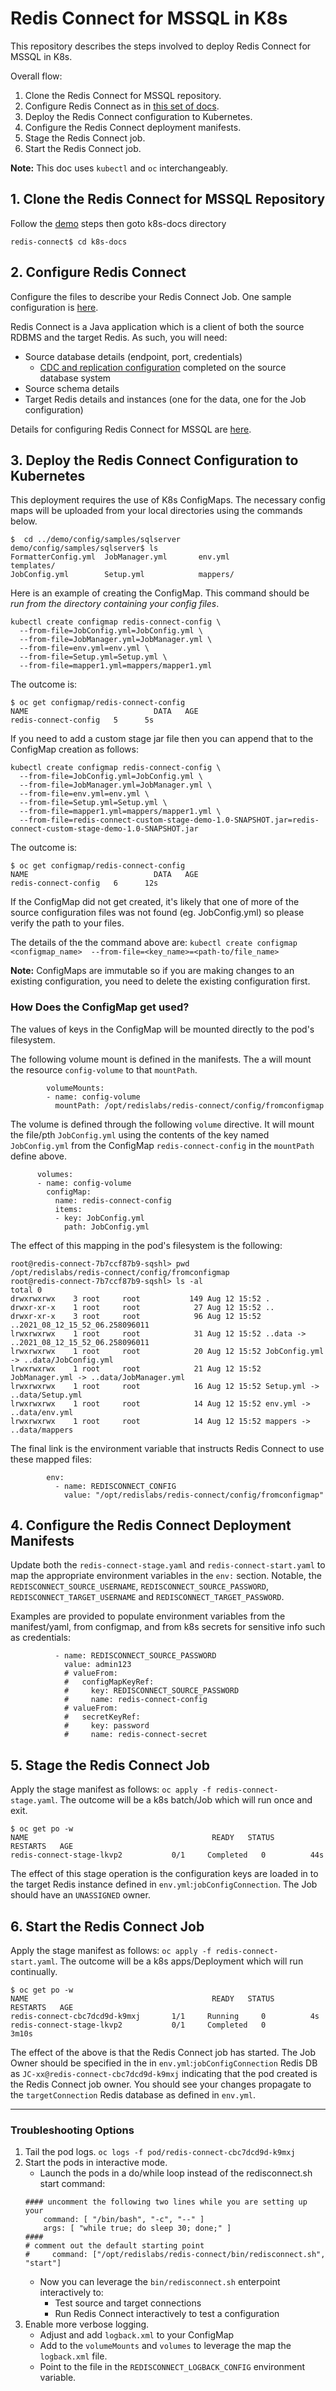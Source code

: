 # Redis Connect for MSSQL in K8s

This repository describes the steps involved to deploy Redis Connect for MSSQL in K8s.

Overall flow:
1. Clone the Redis Connect for MSSQL repository.
2. Configure Redis Connect as in <a href="../demo/config/samples/sqlserver" target="_blank">this set of docs</a>.
3. Deploy the Redis Connect configuration to Kubernetes.
4. Configure the Redis Connect deployment manifests.
5. Stage the Redis Connect job.
6. Start the Redis Connect job.

**Note:** This doc uses `kubectl` and `oc` interchangeably.

## 1. Clone the Redis Connect for MSSQL Repository

Follow the [demo](../demo) steps then goto k8s-docs directory
```
redis-connect$ cd k8s-docs
```

## 2. Configure Redis Connect 

Configure the files to describe your Redis Connect Job. One sample configuration is <a href="../demo/config/samples/sqlserver" target="_blank">here</a>. 

Redis Connect is a Java application which is a client of both the source RDBMS and the target Redis. As such, you will need:
* Source database details (endpoint, port, credentials)
  * <a href="../" target="_blank">CDC and replication configuration</a> completed on the source database system
* Source schema details
* Target Redis details and instances (one for the data, one for the Job configuration)

Details for configuring Redis Connect for MSSQL are <a href="../demo/" target="_blank">here</a>.

## 3. Deploy the Redis Connect Configuration to Kubernetes

This deployment requires the use of K8s ConfigMaps. The necessary config maps will be uploaded from your local directories using the commands below. 

```
$  cd ../demo/config/samples/sqlserver
demo/config/samples/sqlserver$ ls
FormatterConfig.yml  JobManager.yml       env.yml              templates/
JobConfig.yml        Setup.yml            mappers/
```

Here is an example of creating the ConfigMap. This command should be *run from the directory containing your config files*.
```
kubectl create configmap redis-connect-config \
  --from-file=JobConfig.yml=JobConfig.yml \
  --from-file=JobManager.yml=JobManager.yml \
  --from-file=env.yml=env.yml \
  --from-file=Setup.yml=Setup.yml \
  --from-file=mapper1.yml=mappers/mapper1.yml
```
The outcome is:
```
$ oc get configmap/redis-connect-config
NAME                            DATA   AGE
redis-connect-config   5      5s
```

If you need to add a custom stage jar file then you can append that to the ConfigMap creation as follows:
```
kubectl create configmap redis-connect-config \
  --from-file=JobConfig.yml=JobConfig.yml \
  --from-file=JobManager.yml=JobManager.yml \
  --from-file=env.yml=env.yml \
  --from-file=Setup.yml=Setup.yml \
  --from-file=mapper1.yml=mappers/mapper1.yml \
  --from-file=redis-connect-custom-stage-demo-1.0-SNAPSHOT.jar=redis-connect-custom-stage-demo-1.0-SNAPSHOT.jar
```
The outcome is:
```
$ oc get configmap/redis-connect-config
NAME                            DATA   AGE
redis-connect-config   6      12s
```

If the ConfigMap did not get created, it's likely that one of more of the source configuration files was not found (eg. JobConfig.yml) so please verify the path to your files.

The details of the the command above are:
`kubectl create configmap <configmap_name>  --from-file=<key_name>=<path-to/file_name>`

**Note:** ConfigMaps are immutable so if you are making changes to an existing configuration, you need to delete the existing configuration first.

### How Does the ConfigMap get used?

The values of keys in the ConfigMap will be mounted directly to the pod's filesystem. 

The following volume mount is defined in the manifests. The a will mount the resource `config-volume` to that `mountPath`.
```
        volumeMounts:
        - name: config-volume
          mountPath: /opt/redislabs/redis-connect/config/fromconfigmap
```
The volume is defined through the following `volume` directive. It will mount the file/pth `JobConfig.yml` using the contents of the key named `JobConfig.yml` from the ConfigMap `redis-connect-config` in the `mountPath` define above.  
```
      volumes:
      - name: config-volume
        configMap:
          name: redis-connect-config
          items:
          - key: JobConfig.yml
            path: JobConfig.yml
```
The effect of this mapping in the pod's filesystem is the following:
```
root@redis-connect-7b7ccf87b9-sqshl> pwd
/opt/redislabs/redis-connect/config/fromconfigmap
root@redis-connect-7b7ccf87b9-sqshl> ls -al
total 0
drwxrwxrwx    3 root     root           149 Aug 12 15:52 .
drwxr-xr-x    1 root     root            27 Aug 12 15:52 ..
drwxr-xr-x    3 root     root            96 Aug 12 15:52 ..2021_08_12_15_52_06.258096011
lrwxrwxrwx    1 root     root            31 Aug 12 15:52 ..data -> ..2021_08_12_15_52_06.258096011
lrwxrwxrwx    1 root     root            20 Aug 12 15:52 JobConfig.yml -> ..data/JobConfig.yml
lrwxrwxrwx    1 root     root            21 Aug 12 15:52 JobManager.yml -> ..data/JobManager.yml
lrwxrwxrwx    1 root     root            16 Aug 12 15:52 Setup.yml -> ..data/Setup.yml
lrwxrwxrwx    1 root     root            14 Aug 12 15:52 env.yml -> ..data/env.yml
lrwxrwxrwx    1 root     root            14 Aug 12 15:52 mappers -> ..data/mappers
```
The final link is the environment variable that instructs Redis Connect to use these mapped files:
```
        env:
          - name: REDISCONNECT_CONFIG
            value: "/opt/redislabs/redis-connect/config/fromconfigmap"
```

## 4. Configure the Redis Connect Deployment Manifests

Update both the `redis-connect-stage.yaml` and `redis-connect-start.yaml` to map the appropriate environment variables in the `env:` section. Notable, the `REDISCONNECT_SOURCE_USERNAME`, `REDISCONNECT_SOURCE_PASSWORD`, `REDISCONNECT_TARGET_USERNAME` and `REDISCONNECT_TARGET_PASSWORD`.  

Examples are provided to populate environment variables from the manifest/yaml, from configmap, and from k8s secrets for sensitive info such as credentials:

```
          - name: REDISCONNECT_SOURCE_PASSWORD
            value: admin123                          
            # valueFrom:
            #   configMapKeyRef:
            #     key: REDISCONNECT_SOURCE_PASSWORD
            #     name: redis-connect-config
            # valueFrom:
            #   secretKeyRef:
            #     key: password
            #     name: redis-connect-secret
```

## 5. Stage the Redis Connect Job

Apply the stage manifest as follows: `oc apply -f redis-connect-stage.yaml`. The outcome will be a k8s batch/Job which will run once and exit. 
```
$ oc get po -w 
NAME                                         READY   STATUS      RESTARTS   AGE
redis-connect-stage-lkvp2           0/1     Completed   0          44s
``` 
  
The effect of this stage operation is the configuration keys are loaded in to the target Redis instance defined in `env.yml`:`jobConfigConnection`. The Job should have an `UNASSIGNED` owner.

## 6. Start the Redis Connect Job

Apply the stage manifest as follows: `oc apply -f redis-connect-start.yaml`. The outcome will be a k8s apps/Deployment which will run continually. 
```
$ oc get po -w
NAME                                         READY   STATUS      RESTARTS   AGE
redis-connect-cbc7dcd9d-k9mxj       1/1     Running     0          4s
redis-connect-stage-lkvp2           0/1     Completed   0          3m10s
``` 

The effect of the above is that the Redis Connect job has started. The Job Owner should be specified in the in `env.yml`:`jobConfigConnection` Redis DB as `JC-xx@redis-connect-cbc7dcd9d-k9mxj` indicating that the pod created is the Redis Connect job owner. You should see your changes propagate to the `targetConnection` Redis database as defined in `env.yml`. 

---
### Troubleshooting Options

1. Tail the pod logs. `oc logs -f pod/redis-connect-cbc7dcd9d-k9mxj`
2. Start the pods in interactive mode.
   * Launch the pods in a do/while loop instead of the redisconnect.sh start command:
    ```
    #### uncomment the following two lines while you are setting up your 
        command: [ "/bin/bash", "-c", "--" ]
        args: [ "while true; do sleep 30; done;" ]
    ####
    # comment out the default starting point
    #     command: ["/opt/redislabs/redis-connect/bin/redisconnect.sh", "start"] 
    ```
    * Now you can leverage the `bin/redisconnect.sh` enterpoint interactively to:
      * Test source and target connections
      * Run Redis Connect interactively to test a configuration
3. Enable more verbose logging. 
   * Adjust and add `logback.xml` to your ConfigMap
   * Add to the `volumeMounts` and `volumes` to leverage the map the `logback.xml` file.
   * Point to the file in the `REDISCONNECT_LOGBACK_CONFIG` environment variable. 


